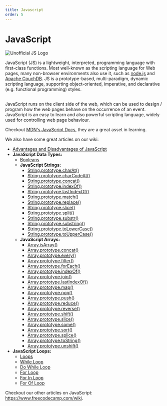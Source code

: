 ```yaml
---
title: Javascript
order: 5
---
```

# JavaScript

![Unofficial JS Logo](http://3.bp.blogspot.com/-PTty3CfTGnA/TpZOEjTQ_WI/AAAAAAAAAeo/KeKt_D5X2xo/s1600/js.jpg)

JavaScript (JS) is a lightweight, interpreted, programming language with first-class functions. Most well-known as the scripting language for Web pages, many non-browser environments also use it, such as [node.js](https://nodejs.org) and [Apache CouchDB](http://couchdb.apache.org/). JS is a prototype-based, multi-paradigm, dynamic scripting language, supporting object-oriented, imperative, and declarative (e.g. functional programming) styles.

##  

JavaScript runs on the client side of the web, which can be used to design / program how the web pages behave on the occurrence of an event. JavaScript is an easy to learn and also powerful scripting language, widely used for controlling web page behaviour.

Checkout [MDN's JavaScript Docs](https://developer.mozilla.org/en-US/docs/Web/JavaScript), they are a great asset in learning.

We also have some great articles on our wiki:
- [Advantages and Disadvantages of JavaScript](JS-Advantages-Disadvantages)
- **JavaScript Data Types:**
	- [Booleans](JS-Boolean)
	- **JavaScript Strings:**
		- [String.prototype.charAt()](JS-String-Prototype-CharAt)
		- [String.prototype.charCodeAt()](JS-String-Prototype-CharCodeAt)
		- [String.prototype.concat()](JS-String-Prototype-Concat)
		- [String.prototype.indexOf()](JS-String-Prototype-indexOf)
		- [String.prototype.lastIndexOf()](JS-String-Prototype-LastIndexOf)
		- [String.prototype.match()](JS-String-Prototype-Match)
		- [String.prototype.replace()](JS-String-Prototype-Replace)
		- [String.prototype.slice()](JS-String-Prototype-Slice)
		- [String.prototype.split()](JS-String-Prototype-Split)
		- [String.prototype.substr()](JS-String-Prototype-Substr)
		- [String.prototype.substring()](JS-String-Prototype-Substring)
		- [String.prototype.toLowerCase()](JS-String-Prototype-ToLowerCase)
		- [String.prototype.toUpperCase()](JS-String-Prototype-ToUpperCase)
	- **JavaScript Arrays:**
		- [Array.isArray()](JS-Array-IsArray)
		- [Array.prototype.concat()](JS-Array-Prototype-Concat)
		- [Array.prototype.every()](JS-Array-Prototype-Every)
		- [Array.prototype.filter()](JS-Array-Prototype-Filter)
		- [Array.prototype.forEach()](JS-Array-Prototype-ForEach)
		- [Array.prototype.indexOf()](JS-Array-Prototype-IndexOf)
		- [Array.prototype.join()](JS-Array-Prototype-Join)
		- [Array.prototype.lastIndexOf()](JS-Array-Prototype-LastIndexOf)
		- [Array.prototype.map()](JS-Array-Prototype-Map)
		- [Array.prototype.pop()](JS-Array-Prototype-Pop)
		- [Array.prototype.push()](JS-Array-Prototype-Push)
		- [Array.prototype.reduce()](JS-Array-Prototype-Reduce)
		- [Array.prototype.reverse()](JS-Array-Prototype-Reverse)
		- [Array.prototype.shift()](JS-Array-Prototype-Shift)
		- [Array.prototype.slice()](JS-Array-Prototype-Slice)
		- [Array.prototype.some()](JS-Array-Prototype-Some)
		- [Array.prototype.sort()](JS-Array-Prototype-Sort)
		- [Array.prototype.splice()](JS-Array-Prototype-Splice)
		- [Array.prototype.toString()](JS-Array-Prototype-ToString)
		- [Array.prototype.unshift()](JS-Array-Prototype-Unshift)
- **JavaScript Loops:**
	- [Loops](JS-Loops)
	- [While Loop](JS-WhileLoop)
	- [Do While Loop](JS-Do-While-Loop)
	- [For Loop](JS-For-Loop)
	- [For In Loop](JS-For-In-Loop)
	- [For Of Loop](JS-For-Of-Loop)

Checkout our other articles on JavaScript: https://www.freecodecamp.com/wiki.
